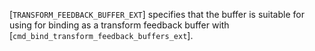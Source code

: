 [`TRANSFORM_FEEDBACK_BUFFER_EXT`] specifies that
the buffer is suitable for using for binding as a transform feedback
buffer with [`cmd_bind_transform_feedback_buffers_ext`].